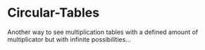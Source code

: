 # Circular-Tables
Another way to see multiplication tables with a defined amount of multiplicator but with infinite possibilities...
